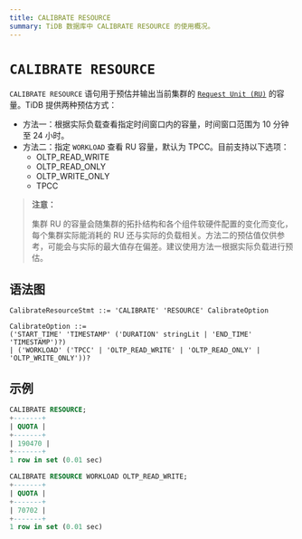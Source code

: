 ```yaml
---
title: CALIBRATE RESOURCE
summary: TiDB 数据库中 CALIBRATE RESOURCE 的使用概况。
---
```


# `CALIBRATE RESOURCE`

`CALIBRATE RESOURCE` 语句用于预估并输出当前集群的 [`Request Unit (RU)`](/tidb-resource-control.md#什么是-request-unit-ru) 的容量。TiDB 提供两种预估方式：

- 方法一：根据实际负载查看指定时间窗口内的容量，时间窗口范围为 10 分钟至 24 小时。
- 方法二：指定 `WORKLOAD` 查看 RU 容量，默认为 TPCC。目前支持以下选项：
    - OLTP_READ_WRITE
    - OLTP_READ_ONLY
    - OLTP_WRITE_ONLY
    - TPCC

> **注意：**
>
> 集群 RU 的容量会随集群的拓扑结构和各个组件软硬件配置的变化而变化，每个集群实际能消耗的 RU 还与实际的负载相关。方法二的预估值仅供参考，可能会与实际的最大值存在偏差。建议使用方法一根据实际负载进行预估。

## 语法图

```ebnf+diagram
CalibrateResourceStmt ::= 'CALIBRATE' 'RESOURCE' CalibrateOption

CalibrateOption ::=
('START_TIME' 'TIMESTAMP' ('DURATION' stringLit | 'END_TIME' 'TIMESTAMP')?)
| ('WORKLOAD' ('TPCC' | 'OLTP_READ_WRITE' | 'OLTP_READ_ONLY' | 'OLTP_WRITE_ONLY'))?

```

## 示例

```sql
CALIBRATE RESOURCE;
+-------+
| QUOTA |
+-------+
| 190470 |
+-------+
1 row in set (0.01 sec)

```

```sql
CALIBRATE RESOURCE WORKLOAD OLTP_READ_WRITE;
+-------+
| QUOTA |
+-------+
| 70702 |
+-------+
1 row in set (0.01 sec)
```